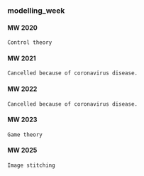 ### modelling_week

#### MW 2020
	
	Control theory

#### MW 2021

	Cancelled because of coronavirus disease.

#### MW 2022

	Cancelled because of coronavirus disease.

#### MW 2023

	Game theory

#### MW 2025

	Image stitching
